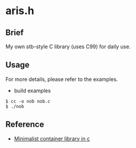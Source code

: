 # aris.h

## Brief

My own stb-style C library (uses C99) for daily use.

## Usage

For more details, please refer to the examples.

- build examples

```console
$ cc -o nob nob.c
$ ./nob
```

## Reference

- [Minimalist container library in c](https://www.gamedeveloper.com/programming/minimalist-container-library-in-c-part-1-)
